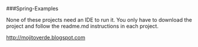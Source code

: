 ###Spring-Examples


None of these projects need an IDE to run it. You only have to download the project and follow the readme.md instructions in each project.

http://mojitoverde.blogspot.com

